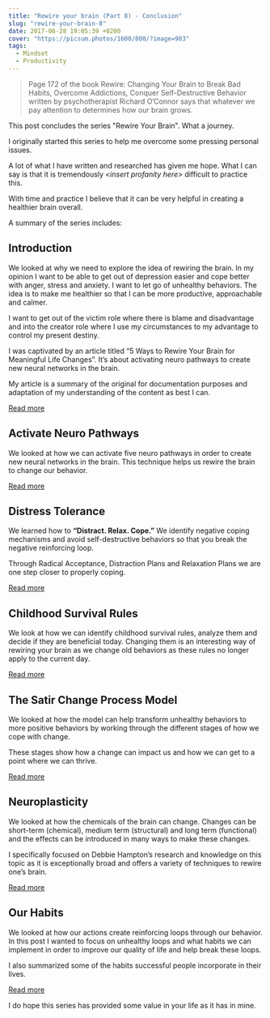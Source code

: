 ```yaml
---
title: "Rewire your brain (Part 8) - Conclusion"
slug: "rewire-your-brain-8"
date: 2017-06-28 19:05:39 +0200
cover: "https://picsum.photos/1600/800/?image=903"
tags:
  - Mindset
  - Productivity
---
```


> Page 172 of the book Rewire: Changing Your Brain to Break Bad Habits,
> Overcome Addictions, Conquer Self-Destructive Behavior written by
> psychotherapist Richard O’Connor says that whatever we pay attention to
> determines how our brain grows.

This post concludes the series "Rewire Your Brain". What a journey.

I originally started this series to help me overcome some pressing personal
issues.

A lot of what I have written and researched has given me hope. What I can
say is that it is tremendously _&lt;insert profanity here&gt;_ difficult to practice
this.

With time and practice I believe that it can be very helpful in creating a
healthier brain overall.

A summary of the series includes:

## Introduction

We looked at why we need to explore the idea of rewiring the brain. In my
opinion I want to be able to get out of depression easier and cope better
with anger, stress and anxiety. I want to let go of unhealthy behaviors.
The idea is to make me healthier so that I can be more productive,
approachable and calmer.

I want to get out of the victim role where there is blame and disadvantage
and into the creator role where I use my circumstances to my advantage to
control my present destiny.

I was captivated by an article titled “5 Ways to Rewire Your Brain for
Meaningful Life Changes”. It’s about activating neuro pathways to create
new neural networks in the brain.

My article is a summary of the original for documentation purposes and
adaptation of my understanding of the content as best I can.

[Read more](/blog/rewire-your-brain-1)

## Activate Neuro Pathways

We looked at how we can activate five neuro pathways in order to create new
neural networks in the brain. This technique helps us rewire the brain to
change our behavior.

[Read more](/blog/rewire-your-brain-2)

## Distress Tolerance

We learned how to **“Distract. Relax. Cope.”** We identify negative coping
mechanisms and avoid self-destructive behaviors so that you break the
negative reinforcing loop.

Through Radical Acceptance, Distraction Plans and Relaxation Plans we are
one step closer to properly coping.

[Read more](/blog/rewire-your-brain-3)

## Childhood Survival Rules

We look at how we can identify childhood survival rules, analyze them and
decide if they are beneficial today. Changing them is an interesting way of
rewiring your brain as we change old behaviors as these rules no longer
apply to the current day.

[Read more](/blog/rewire-your-brain-4)

## The Satir Change Process Model

We looked at how the model can help transform unhealthy behaviors to more
positive behaviors by working through the different stages of how we cope
with change.

These stages show how a change can impact us and how we can get to a
point where we can thrive.

[Read more](/blog/rewire-your-brain-5)

## Neuroplasticity

We looked at how the chemicals of the brain can change. Changes can be
short-term (chemical), medium term (structural) and long term (functional)
and the effects can be introduced in many ways to make these changes.

I specifically focused on Debbie Hampton’s research and knowledge on this
topic as it is exceptionally broad and offers a variety of techniques to
rewire one’s brain.

[Read more](/blog/rewire-your-brain-6)

## Our Habits

We looked at how our actions create reinforcing loops through our behavior.
In this post I wanted to focus on unhealthy loops and what habits we can
implement in order to improve our quality of life and help break these loops.

I also summarized some of the habits successful people incorporate in their
lives.

[Read more](/blog/rewire-your-brain-7)

I do hope this series has provided some value in your life as it has in mine.
